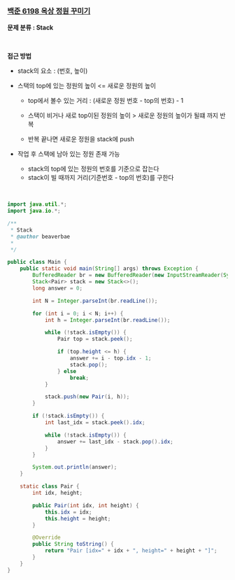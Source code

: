 ### [백준 6198 옥상 정원 꾸미기](https://www.acmicpc.net/problem/6198)

**문제 분류 : Stack**

<br>

**접근 방법**

- stack의 요소 : (번호, 높이)

- 스택의 top에 있는 정원의 높이 <= 새로운 정원의 높이

  - top에서 볼수 있는 거리 : (새로운 정원 번호 - top의 번호) - 1
  - 스택이 비거나 새로 top이된 정원의 높이 > 새로운 정원의 높이가 될떄 까지 반복 

  - 반복 끝나면 새로운 정원을 stack에 push

- 작업 후 스택에 남아 있는 정원 존재 가능

  - stack의 top에 있는 정원의 번호를 기준으로 잡는다
  - stack이 빌 때까지 거리(기준번호 - top의 번호)를 구한다

<br>

```java
import java.util.*;
import java.io.*;

/**
 * Stack
 * @author beaverbae
 *
 */

public class Main {
	public static void main(String[] args) throws Exception {
		BufferedReader br = new BufferedReader(new InputStreamReader(System.in));
		Stack<Pair> stack = new Stack<>();
		long answer = 0;

		int N = Integer.parseInt(br.readLine());

		for (int i = 0; i < N; i++) {
			int h = Integer.parseInt(br.readLine());

			while (!stack.isEmpty()) {
				Pair top = stack.peek();

				if (top.height <= h) {
					answer += i - top.idx - 1;
					stack.pop();
				} else
					break;
			}

			stack.push(new Pair(i, h));
		}

		if (!stack.isEmpty()) {
			int last_idx = stack.peek().idx;

			while (!stack.isEmpty()) {
				answer += last_idx - stack.pop().idx;
			}
		}

		System.out.println(answer);
	}

	static class Pair {
		int idx, height;

		public Pair(int idx, int height) {
			this.idx = idx;
			this.height = height;
		}

		@Override
		public String toString() {
			return "Pair [idx=" + idx + ", height=" + height + "]";
		}
	}
}
```

